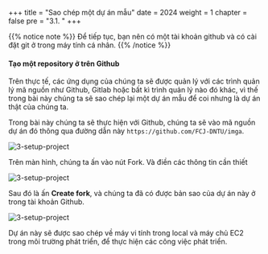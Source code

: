 +++
title = "Sao chép một dự án mẫu"
date = 2024
weight = 1
chapter = false
pre = "3.1. "
+++

{{% notice note %}}
Để tiếp tục, bạn nên có một tài khoản github và có cài đặt git ở trong máy tính cá nhân.
{{% /notice %}}

#### Tạo một repository ở trên Github

Trên thực tế, các ứng dụng của chúng ta sẽ được quản lý với các trình quản lý mã nguồn như Github, Gitlab hoặc bất kì trình quản lý nào đó khác, vì thế trong bài này chúng ta sẽ sao chép lại một dự án mẫu để coi nhưng là dự án thật của chúng ta.

Trong bài này chúng ta sẽ thực hiện với Github, chúng ta sẽ vào mã nguồn dự án đó thông qua đường dẫn này `https://github.com/FCJ-DNTU/imga`.

![3-setup-project](/images/3-setup-project/3-1-1-folk-repository.png)

Trên màn hình, chúng ta ấn vào nút Fork. Và điền các thông tin cần thiết

![3-setup-project](/images/3-setup-project/3-1-2-create-folk.png)

Sau đó là ấn **Create fork**, và chúng ta đã có được bản sao của dự án này ở trong tài khoản Github.

![3-setup-project](/images/3-setup-project/3-1-3-folked-repository.png)

Dự án này sẽ được sao chép về máy vi tính trong local và máy chủ EC2 trong môi trường phát triển, để thực hiện các công việc phát triển.
